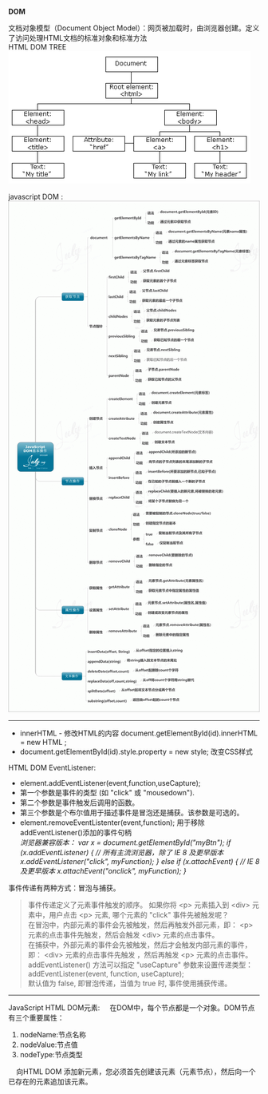  **DOM**

文档对象模型（Document Object Model）：网页被加载时，由浏览器创建。定义了访问处理HTML文档的标准对象和标准方法    
HTML DOM TREE    
 ![htmltree](imgSrc/pic_htmltree.png)
 
 javascript DOM :    
 ![DOM知识脑图](imgSrc/1470709730442234.gif)

- - - 

* innerHTML - 修改HTML的内容 document.getElementById(id).innerHTML = new HTML ; 
* document.getElementById(id).style.property = new style; 改变CSS样式

HTML DOM EventListener:
* element.addEventListener(event,function,useCapture);
* 第一个参数是事件的类型 (如 "click" 或 "mousedown").
* 第二个参数是事件触发后调用的函数。
* 第三个参数是个布尔值用于描述事件是冒泡还是捕获。该参数是可选的。
* element.removeEventListenter(event,function); 用于移除addEventListener()添加的事件句柄    
*浏览器兼容版本：
var x = document.getElementById("myBtn"); 
if (x.addEventListener) {                    // 所有主流浏览器，除了 IE 8 及更早版本 
    x.addEventListener("click", myFunction); 
} else if (x.attachEvent) {                  // IE 8 及更早版本 
    x.attachEvent("onclick", myFunction); 
}*

事件传递有两种方式：冒泡与捕获。    
>事件传递定义了元素事件触发的顺序。 如果你将 &lt;p> 元素插入到 &lt;div> 元素中，用户点击 &lt;p> 元素, 哪个元素的 "click" 事件先被触发呢？    
>在冒泡中，内部元素的事件会先被触发，然后再触发外部元素，即： &lt;p> 元素的点击事件先触发，然后会触发 &lt;div> 元素的点击事件。        
>在捕获中，外部元素的事件会先被触发，然后才会触发内部元素的事件，即： &lt;div> 元素的点击事件先触发 ，然后再触发 &lt;p> 元素的点击事件。        
>addEventListener() 方法可以指定 "useCapture" 参数来设置传递类型：    
>addEventListener(event, function, useCapture);    
>默认值为 false, 即冒泡传递，当值为 true 时, 事件使用捕获传递。
---
JavaScript HTML DOM元素:        
在DOM中，每个节点都是一个对象。DOM节点有三个重要属性：    
<ol><li>nodeName:节点名称</li><li>nodeValue:节点值</li><li>nodeType:节点类型</li></ol>     
向HTML DOM 添加新元素，您必须首先创建该元素（元素节点），然后向一个已存在的元素追加该元素。


